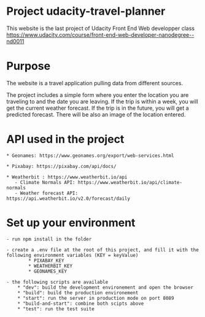 # Project udacity-travel-planner
This website is the last project of Udacity Front End Web developper class https://www.udacity.com/course/front-end-web-developer-nanodegree--nd0011

# Purpose
The website is a travel application pulling data from different sources.

The project includes a simple form where you enter the location you are traveling to and the date you are leaving. If the trip is within a week, you will get the current weather forecast. If the trip is in the future, you will get a predicted forecast. There will be also an image of the location entered. 

# API used in the project

    * Geonames: https://www.geonames.org/export/web-services.html
    
    * Pixabay: https://pixabay.com/api/docs/
    
    * Weatherbit : https://www.weatherbit.io/api
       - Climate Normals API: https://www.weatherbit.io/api/climate-normals
       - Weather forecast API: https://api.weatherbit.io/v2.0/forecast/daily 
       

# Set up your environment
 
    - run npm install in the folder
    
    - create a .env file at the root of this project, and fill it with the following environment variables (KEY = keyValue)
            * PIXABAY_KEY 
            * WEATHERBIT_KEY
            * GEONAMES_KEY
            
    - the following scripts are available    
        * "dev": build the development environement and open the browser
        * "build": build the production environement
        * "start": run the server in production mode on port 8089
        * "build-and-start": combine both scipts above  
        * "test": run the test suite
